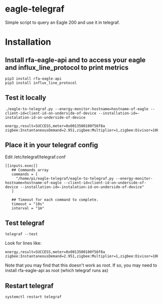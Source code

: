 # eagle-telegraf
Simple script to query an Eagle 200 and use it in telegraf.

# Installation

## Install rfa-eagle-api and to access your eagle and influx_line_protocol to print metrics

```
pip3 install rfa-eagle-api
pip3 install influx_line_protocol
```

## Test it locally

```
./eagle-to-telegraf.py --energy-monitor-hostname=hostname-of-eagle --client-id=client-id-on-underside-of-device --installation-id=-instalation-id-on-underside-of-device
```
```
energy,result=SUCCESS,meter=0x0013500100f56f8a zigbee:InstantaneousDemand=2.951,zigbee:Multiplier=1,zigbee:Divisor=1000,zigbee:CurrentSummationDelivered=79450,zigbee:CurrentSummationReceived=22500.9,zigbee:PriceTrailingDigits=255,zigbee:PriceCurrency="USD\",zigbee:PriceTier=0,zigbee:PriceStartTime=9.46685e+08,zigbee:PriceDuration=0,zigbee:MessageConfirmationRequired="false",zigbee:MessageConfirmed="false",zigbee:CurrentBlockPeriodConsumptionDelivered=0,zigbee:StartOfBlockPeriod=9.46685e+08,zigbee:BlockPeriodDuration=0,zigbee:ThresholdMultiplier=1,zigbee:ThresholdDivisor=1,zigbee:CurrentBillingPeriodStart=1.60987e+09,zigbee:CurrentBillingPeriodDuration=6.05298e+07
```

## Place it in your telegraf config

Edit /etc/telegraf/telegraf.conf

```
[[inputs.exec]]                                                                                                              
   ## Commands array                                                                                                        
   commands = [                                                                                                             
     "/home/pi/eagle-telegraf/eagle-to-telegraf.py --energy-monitor-hostname=hostname-of-eagle --client-id=client-id-on-underside-of-device --installation-id=-instalation-id-on-underside-of-device"        
   ]                                                                                                                          
                                                                                                                             
   ## Timeout for each command to complete.                                                                                 
   timeout = "10s"                                                                                                          
   interval = "1m"
```

## Test telegraf

```
telegraf --test
```

Look for lines like:

```
energy,result=SUCCESS,meter=0x0013500100f56f8a zigbee:InstantaneousDemand=2.951,zigbee:Multiplier=1,zigbee:Divisor=1000,zigbee:CurrentSummationDelivered=79450,zigbee:CurrentSummationReceived=22500.9,zigbee:PriceTrailingDigits=255,zigbee:PriceCurrency="USD\",zigbee:PriceTier=0,zigbee:PriceStartTime=9.46685e+08,zigbee:PriceDuration=0,zigbee:MessageConfirmationRequired="false",zigbee:MessageConfirmed="false",zigbee:CurrentBlockPeriodConsumptionDelivered=0,zigbee:StartOfBlockPeriod=9.46685e+08,zigbee:BlockPeriodDuration=0,zigbee:ThresholdMultiplier=1,zigbee:ThresholdDivisor=1,zigbee:CurrentBillingPeriodStart=1.60987e+09,zigbee:CurrentBillingPeriodDuration=6.05298e+07
```

Note that you may find that this doesn't work as root. If so, you may need to install rfa-eagle-api as root (which telegraf runs as)


## Restart telegraf

```
systemctl restart telegraf
```
